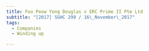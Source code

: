 ```yaml
---
title: Foo Peow Yong Douglas v ERC Prime II Pte Ltd 
subtitle: "[2017] SGHC 299 / 16\_November\_2017"
tags:
  - Companies
  - Winding up

---
```


